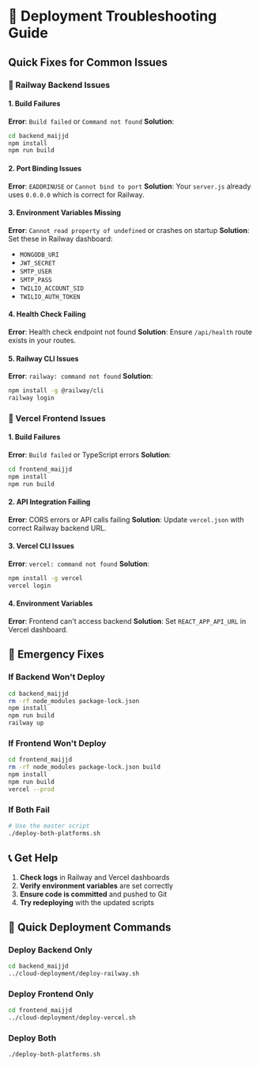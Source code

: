 # 🚨 Deployment Troubleshooting Guide

## Quick Fixes for Common Issues

### 🚂 Railway Backend Issues

#### 1. Build Failures
**Error**: `Build failed` or `Command not found`
**Solution**: 
```bash
cd backend_maijjd
npm install
npm run build
```

#### 2. Port Binding Issues
**Error**: `EADDRINUSE` or `Cannot bind to port`
**Solution**: Your `server.js` already uses `0.0.0.0` which is correct for Railway.

#### 3. Environment Variables Missing
**Error**: `Cannot read property of undefined` or crashes on startup
**Solution**: Set these in Railway dashboard:
- `MONGODB_URI`
- `JWT_SECRET`
- `SMTP_USER`
- `SMTP_PASS`
- `TWILIO_ACCOUNT_SID`
- `TWILIO_AUTH_TOKEN`

#### 4. Health Check Failing
**Error**: Health check endpoint not found
**Solution**: Ensure `/api/health` route exists in your routes.

#### 5. Railway CLI Issues
**Error**: `railway: command not found`
**Solution**: 
```bash
npm install -g @railway/cli
railway login
```

### 🎯 Vercel Frontend Issues

#### 1. Build Failures
**Error**: `Build failed` or TypeScript errors
**Solution**:
```bash
cd frontend_maijjd
npm install
npm run build
```

#### 2. API Integration Failing
**Error**: CORS errors or API calls failing
**Solution**: Update `vercel.json` with correct Railway backend URL.

#### 3. Vercel CLI Issues
**Error**: `vercel: command not found`
**Solution**:
```bash
npm install -g vercel
vercel login
```

#### 4. Environment Variables
**Error**: Frontend can't access backend
**Solution**: Set `REACT_APP_API_URL` in Vercel dashboard.

## 🔧 Emergency Fixes

### If Backend Won't Deploy
```bash
cd backend_maijjd
rm -rf node_modules package-lock.json
npm install
npm run build
railway up
```

### If Frontend Won't Deploy
```bash
cd frontend_maijjd
rm -rf node_modules package-lock.json build
npm install
npm run build
vercel --prod
```

### If Both Fail
```bash
# Use the master script
./deploy-both-platforms.sh
```

## 📞 Get Help

1. **Check logs** in Railway and Vercel dashboards
2. **Verify environment variables** are set correctly
3. **Ensure code is committed** and pushed to Git
4. **Try redeploying** with the updated scripts

## 🚀 Quick Deployment Commands

### Deploy Backend Only
```bash
cd backend_maijjd
../cloud-deployment/deploy-railway.sh
```

### Deploy Frontend Only
```bash
cd frontend_maijjd
../cloud-deployment/deploy-vercel.sh
```

### Deploy Both
```bash
./deploy-both-platforms.sh
```
